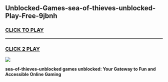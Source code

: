
## Unblocked-Games-sea-of-thieves-unblocked-Play-Free-9jbnh
<h3>
<a href="https://premium76.site?title=sea-of-thieves-unblocked&ref=20M">CLICK TO PLAY</a></h3>
<hr>

<h3>
<a href="https://premium76.site?title=sea-of-thieves-unblocked&ref=20M">CLICK 2 PLAY</a>
  
</h3>

<a href="https://premium76.site?title=sea-of-thieves-unblocked&ref=19M"><img src="https://clearcache.store/games.png"></a>


**sea-of-thieves-unblocked games unblocked: Your Gateway to Fun and Accessible Online Gaming**

